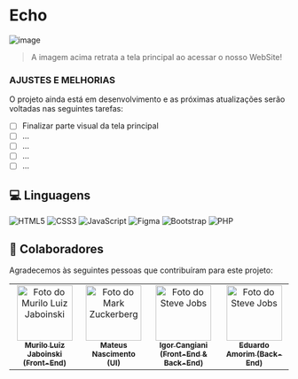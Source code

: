 # Echo

![image](https://github.com/muriloLuix/Echo/assets/143234115/461d5a96-2bf5-44c3-8f28-8c19f2cbf7b0)

> A imagem acima retrata a tela principal ao acessar o nosso WebSite!

### AJUSTES E MELHORIAS
O projeto ainda está em desenvolvimento e as próximas atualizações serão voltadas nas seguintes tarefas:

- [ ] Finalizar parte visual da tela principal
- [ ] ...
- [ ] ...
- [ ] ...
- [ ] ...

## 💻 Linguagens 

![HTML5](https://img.shields.io/badge/HTML5-E34F26?style=for-the-badge&logo=html5&logoColor=white)
![CSS3](https://img.shields.io/badge/CSS3-1572B6?style=for-the-badge&logo=css3&logoColor=white)
![JavaScript](https://img.shields.io/badge/JavaScript-F7DF1E?style=for-the-badge&logo=javascript&logoColor=black)
![Figma](https://img.shields.io/badge/Figma-696969?style=for-the-badge&logo=figma&logoColor=figma)
![Bootstrap](https://img.shields.io/badge/bootstrap-%238511FA.svg?style=for-the-badge&logo=bootstrap&logoColor=white)
![PHP](https://img.shields.io/badge/php-%23777BB4.svg?style=for-the-badge&logo=php&logoColor=white)

## 🤝 Colaboradores

Agradecemos às seguintes pessoas que contribuíram para este projeto:

<table>
  <tr>
    <td align="center">
      <a href="https://github.com/muriloLuix" title="Murilo Luiz Jaboinski">
        <img src="https://avatars.githubusercontent.com/u/143234115?s=400&u=9dd93109a86cc9493072882ca36c5b0e3c6dfe2a&v=4" width="100px;" alt="Foto do Murilo Luiz Jaboinski"/><br>
        <sub>
          <b>Murilo Luiz Jaboinski (Front-End)</b>
        </sub>
      </a>
    </td>
    <td align="center">
      <a href="https://github.com/DOTEXZ" title="Mateus Nascimento">
        <img src="https://avatars.githubusercontent.com/u/136765997?v=4" width="100px;" alt="Foto do Mark Zuckerberg"/><br>
        <sub>
          <b>Mateus Nascimento (UI)</b>
        </sub>
      </a>
    </td>
    <td align="center">
      <a href="https://github.com/Igor-amg" title="Igor Cangiani">
        <img src="https://avatars.githubusercontent.com/u/97010618?v=4" width="100px;" alt="Foto do Steve Jobs"/><br>
        <sub>
          <b>Igor Cangiani (Front-End & Back-End)</b>
        </sub>
      </a>
    </td>
        <td align="center">
      <a href="https://github.com/eduardosamorim" title="Eduardo Amorim">
        <img src="https://avatars.githubusercontent.com/u/49210157?v=4" width="100px;" alt="Foto do Steve Jobs"/><br>
        <sub>
          <b>Eduardo Amorim (Back-End)</b>
        </sub>
      </a>
    </td>
  </tr>
</table>

